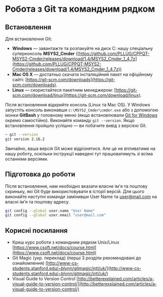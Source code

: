 # Робота з Git та командним рядком

## Встановлення

Для встановлення Git:
  * **Windows** —  завантажте та розпакуйте на диск С: нашу спеціальну суперконсоль **MSYS2_Cmder** ([https://github.com/PLLUG/CPPQT-MSYS2-Cmder/releases/download/1.4/MSYS2_Cmder_1_4.7z](https://github.com/PLLUG/CPPQT-MSYS2-Cmder/releases/download/1.4/MSYS2_Cmder_1_4.7z)) 
  * **Mac OS X** — достатньо скачати   інсталяційний   пакет   на   офіційному   сайті: [https://git-scm.com/downloads](https://git-scm.com/downloads).   
  * **Linux** — скористайтеся пакетним менеджером: [https://git-scm.com/download/linux](https://git-scm.com/download/linux).

Після встановлення  відкрийте консоль (Linux та Mac OS). У Windows запустіть консоль виконавши `c:\MSYS2_Cmder\cmder.exe` або з допомогою іконки **GitBash** у головному меню (якщо встановлювали [Git for Windows](https://git-scm.com/downloads) окремо самостійно). Виконайте команду  ```git --version```. Якщо встановлення пройшло успішно — ви побачите вивід з версією  Git.

```bash
~ git --version
git version 2.16.2
```

Звичайно, ваша версія Git може відрізнятися. Але це не впливатиме на нашу роботу, оскільки  інструкції наведені тут працюватимуть зі всіма останніми версіями.

## Підготовка до роботи

Після встановлення, нам необхідно вказати власне ім'я та поштову скриньку, які Git буде використовувати в історії версій. Для цього виконайте наступні команди замінивши User Name та user@mail.com на власні ім'я та поштову адресу.

 ```bash
 git config --global user.name "User Name"
 git config --global user.email "user@mail.com"
 ``` 

## Корисні посилання
* Креш курс роботи з командним рядком  Unix/Linux  [https://www.csoft.net/docs/course.html](https://www.csoft.net/docs/course.html)
* Git Magic (укр. переклад) (перші 3 розділи рекомендовані до ознайомлення) [http://www-cs-students.stanford.edu/~blynn/gitmagic/intl/uk/](http://www-cs-students.stanford.edu/~blynn/gitmagic/intl/uk/)
* Visual Guide to Version Control [http://betterexplained.com/articles/a-visual-guide-to-version-control/](http://betterexplained.com/articles/a-visual-guide-to-version-control/)